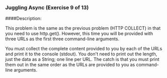 ### Juggling Async (Exercise 9 of 13)

####Description:

This problem is the same as the previous problem (HTTP COLLECT) in that
you need to use http.get(). However, this time you will be provided with
three URLs as the first three command-line arguments.

You must collect the complete content provided to you by each of the URLs
and print it to the console (stdout). You don't need to print out the
length, just the data as a String; one line per URL. The catch is that you
must print them out in the same order as the URLs are provided to you as
command-line arguments.
